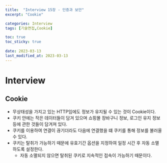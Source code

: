 ```yaml
---
title:  "Interview 15장 - 인증과 보안"
excerpt: "Cookie"

categories: Interview
tags: [기술면접,Cookie]

toc: true
toc_sticky: true
 
date: 2023-03-13
last_modified_at: 2023-03-13
---
```

# Interview
## Cookie
- 무상태성을 가지고 있는 HTTP임에도 정보가 유지될 수 있는 것이 Cookie이다.
- 쿠키 안에는 작은 데이터들이 담겨 있으며 쇼핑몰 장바구니 정보, 로그인 유지 정보 등에 관한 것들이 담겨져 있다.
- 쿠키를 이용하여 연결이 끊기더라도 다음에 연결했을 떄 쿠키를 통해 정보를 불러올 수 있다.
- 쿠키는 탈취가 가능하기 때문에 유효기간 옵션을 지정하여 일정 시간 후 자동 소멸하도록 설정한다.
  - 자동 소멸되지 않으면 탈취된 쿠키로 지속적인 접속이 가능하기 때문이다.